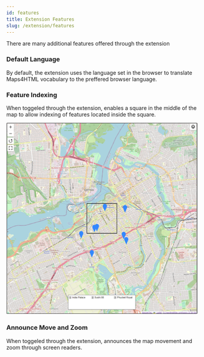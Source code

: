 ```yaml
---
id: features
title: Extension Features 
slug: /extension/features
---
```


There are many additional features offered through the extension

### Default Language

By default, the extension uses the language set in the browser to translate Maps4HTML vocabulary to the preffered browser language. 

### Feature Indexing

When toggeled through the extension, enables a square in the middle of the map to allow indexing of features located inside the square. 

![Feature Index Example](../assets/img/feature-index.png)

### Announce Move and Zoom

When toggeled through the extension, announces the map movement and zoom through screen readers.
